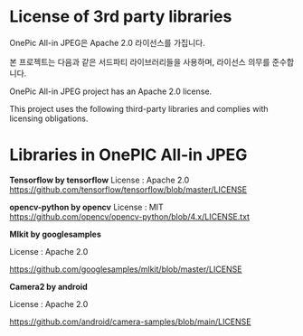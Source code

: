 # License of 3rd party libraries

OnePic All-in JPEG은 Apache 2.0 라이선스를 가집니다.

본 프로젝트는 다음과 같은 서드파티 라이브러리들을 사용하며, 라이선스 의무를 준수합니다.



OnePic All-in JPEG project has an Apache 2.0 license.

This project uses the following third-party libraries and complies with licensing obligations.

# Libraries in OnePIC All-in JPEG

**Tensorflow by tensorflow**
License : Apache 2.0
https://github.com/tensorflow/tensorflow/blob/master/LICENSE



**opencv-python by opencv**
License : MIT
https://github.com/opencv/opencv-python/blob/4.x/LICENSE.txt



**Mlkit by googlesamples**

License : Apache 2.0

https://github.com/googlesamples/mlkit/blob/master/LICENSE



**Camera2 by android**

License : Apache 2.0

https://github.com/android/camera-samples/blob/main/LICENSE